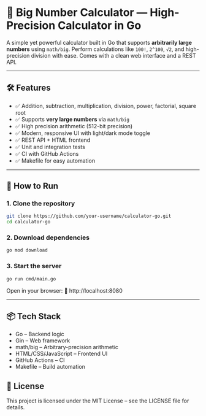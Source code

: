 # 🔢 Big Number Calculator — High-Precision Calculator in Go

A simple yet powerful calculator built in Go that supports **arbitrarily large numbers** using `math/big`. Perform calculations like `100!`, `2^100`, `√2`, and high-precision division with ease. Comes with a clean web interface and a REST API.

---

## 🛠️ Features

- ✅ Addition, subtraction, multiplication, division, power, factorial, square root
- ✅ Supports **very large numbers** via `math/big`
- ✅ High precision arithmetic (512-bit precision)
- ✅ Modern, responsive UI with light/dark mode toggle
- ✅ REST API + HTML frontend
- ✅ Unit and integration tests
- ✅ CI with GitHub Actions
- ✅ Makefile for easy automation

---

## 🚀 How to Run

### 1. Clone the repository

```bash
git clone https://github.com/your-username/calculator-go.git
cd calculator-go
```

### 2. Download dependencies
```bash
go mod download
```

### 3. Start the server
```bash
go run cmd/main.go
```

Open in your browser: 🔗 http://localhost:8080

---

## 📦 Tech Stack
- Go – Backend logic
- Gin – Web framework
- math/big – Arbitrary-precision arithmetic
- HTML/CSS/JavaScript – Frontend UI
- GitHub Actions – CI
- Makefile – Build automation

## 📄 License
This project is licensed under the MIT License – see the LICENSE file for details.